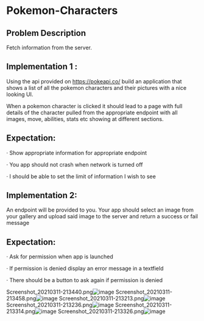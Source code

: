 # Pokemon-Characters
## Problem Description

Fetch information from the server.

## Implementation 1 :
Using the api provided on https://pokeapi.co/ build an application that shows a list of all the pokemon characters and their pictures with a nice looking UI.

When a pokemon character is clicked it should lead to a page with full details of the character pulled from the appropriate endpoint with all images, move, abilities, stats etc showing at different sections.

## Expectation:

· Show appropriate information for appropriate endpoint

· You app should not crash when network is turned off

· I should be able to set the limit of information I wish to see

## Implementation 2:

An endpoint will be provided to you. Your app should select an image from your gallery and upload said image to the server and return a success or fail message

## Expectation:

· Ask for permission when app is launched

· If permission is denied display an error message in a textfield

· There should be a button to ask again if permission is denied

Screenshot_20210311-213440.png![image](https://user-images.githubusercontent.com/60139290/110861160-07ba9e80-82be-11eb-9e7b-86e3e74964a4.png)
Screenshot_20210311-213458.png![image](https://user-images.githubusercontent.com/60139290/110861213-1608ba80-82be-11eb-9782-1bb9aa756973.png)
Screenshot_20210311-213213.png![image](https://user-images.githubusercontent.com/60139290/110861080-e954a300-82bd-11eb-8c68-25d003d3ce14.png)
Screenshot_20210311-213236.png![image](https://user-images.githubusercontent.com/60139290/110861095-efe31a80-82bd-11eb-8379-9fd7fbb02a50.png)
Screenshot_20210311-213314.png![image](https://user-images.githubusercontent.com/60139290/110861113-f5d8fb80-82bd-11eb-8626-15f1aa983d3d.png)
Screenshot_20210311-213326.png![image](https://user-images.githubusercontent.com/60139290/110861127-fc677300-82bd-11eb-815f-bdddb20dc68e.png)
